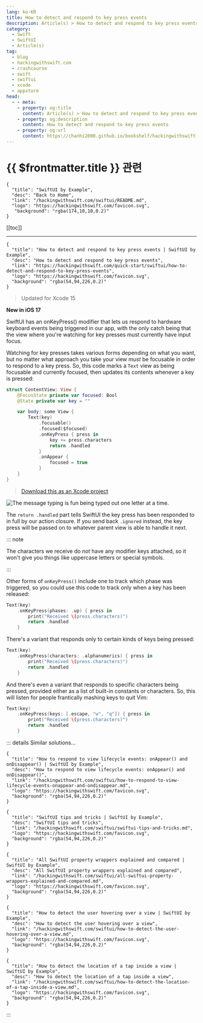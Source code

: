 ```yaml
---
lang: ko-KR
title: How to detect and respond to key press events
description: Article(s) > How to detect and respond to key press events
category:
  - Swift
  - SwiftUI
  - Article(s)
tag: 
  - blog
  - hackingwithswift.com
  - crashcourse
  - swift
  - swiftui
  - xcode
  - appstore
head:
  - - meta:
    - property: og:title
      content: Article(s) > How to detect and respond to key press events
    - property: og:description
      content: How to detect and respond to key press events
    - property: og:url
      content: https://chanhi2000.github.io/bookshelf/hackingwithswift.com/swiftui/how-to-detect-and-respond-to-key-press-events.html
---
```


# {{ $frontmatter.title }} 관련

```component VPCard
{
  "title": "SwiftUI by Example",
  "desc": "Back to Home",
  "link": "/hackingwithswift.com/swiftui/README.md",
  "logo": "https://hackingwithswift.com/favicon.svg",
   "background": "rgba(174,10,10,0.2)"
}
```

[[toc]]

---

```component VPCard
{
  "title": "How to detect and respond to key press events | SwiftUI by Example",
  "desc": "How to detect and respond to key press events",
  "link": "https://hackingwithswift.com/quick-start/swiftui/how-to-detect-and-respond-to-key-press-events",
  "logo": "https://hackingwithswift.com/favicon.svg",
  "background": "rgba(54,94,226,0.2)"
}
```

> Updated for Xcode 15

**New in iOS 17**

SwiftUI has an onKeyPress() modifier that lets us respond to hardware keyboard events being triggered in our app, with the only catch being that the view where you're watching for key presses must currently have input focus.

Watching for key presses takes various forms depending on what you want, but no matter what approach you take your view *must* be focusable in order to respond to a key press. So, this code marks a `Text` view as being focusable and currently focused, then updates its contents whenever a key is pressed:

```swift
struct ContentView: View {
    @FocusState private var focused: Bool
    @State private var key = ""

    var body: some View {
        Text(key)
            .focusable()
            .focused($focused)
            .onKeyPress { press in
                key += press.characters
                return .handled
            }
            .onAppear {
                focused = true
            }
    }
}
```

> [<FontIcon icon="fas fa-file-zipper"/>Download this as an Xcode project](https://hackingwithswift.com/files/projects/swiftui/how-to-detect-and-respond-to-key-press-events-1.zip)

![The message typing is fun being typed out one letter at a time.](https://hackingwithswift.com/img/books/quick-start/swiftui/how-to-detect-and-respond-to-key-press-events-1~dark.gif)

The `return .handled` part tells SwiftUI the key press has been responded to in full by our action closure. If you send back `.ignored` instead, the key press will be passed on to whatever parent view is able to handle it next.

::: note

The characters we receive do *not* have any modifier keys attached, so it won't give you things like uppercase letters or special symbols.

:::

Other forms of `onKeyPress()` include one to track which phase was triggered, so you could use this code to track only when a key has been released:

```swift
Text(key)
    .onKeyPress(phases: .up) { press in
        print("Received \(press.characters)")
        return .handled
    }
```

There's a variant that responds only to certain kinds of keys being pressed:

```swift
Text(key)
    .onKeyPress(characters: .alphanumerics) { press in
        print("Received \(press.characters)")
        return .handled
    }
```

And there's even a variant that responds to specific characters being pressed, provided either as a list of built-in constants or characters. So, this will listen for people frantically mashing keys to quit Vim:

```swift
Text(key)
    .onKeyPress(keys: [.escape, "w", "q"]) { press in
        print("Received \(press.characters)")
        return .handled
    }
```

::: details Similar solutions…

```component VPCard
{
  "title": "How to respond to view lifecycle events: onAppear() and onDisappear() | SwiftUI by Example",
  "desc": "How to respond to view lifecycle events: onAppear() and onDisappear()",
  "link": "/hackingwithswift.com/swiftui/how-to-respond-to-view-lifecycle-events-onappear-and-ondisappear.md",
  "logo": "https://hackingwithswift.com/favicon.svg",
  "background": "rgba(54,94,226,0.2)"
}
```

```component VPCard
{
  "title": "SwiftUI tips and tricks | SwiftUI by Example",
  "desc": "SwiftUI tips and tricks",
  "link": "/hackingwithswift.com/swiftui/swiftui-tips-and-tricks.md",
  "logo": "https://hackingwithswift.com/favicon.svg",
  "background": "rgba(54,94,226,0.2)"
}
```

```component VPCard
{
  "title": "All SwiftUI property wrappers explained and compared | SwiftUI by Example",
  "desc": "All SwiftUI property wrappers explained and compared",
  "link": "/hackingwithswift.com/swiftui/all-swiftui-property-wrappers-explained-and-compared.md",
  "logo": "https://hackingwithswift.com/favicon.svg",
  "background": "rgba(54,94,226,0.2)"
}
```

```component VPCard
{
  "title": "How to detect the user hovering over a view | SwiftUI by Example",
  "desc": "How to detect the user hovering over a view",
  "link": "/hackingwithswift.com/swiftui/how-to-detect-the-user-hovering-over-a-view.md",
  "logo": "https://hackingwithswift.com/favicon.svg",
  "background": "rgba(54,94,226,0.2)"
}
```

```component VPCard
{
  "title": "How to detect the location of a tap inside a view | SwiftUI by Example",
  "desc": "How to detect the location of a tap inside a view",
  "link": "/hackingwithswift.com/swiftui/how-to-detect-the-location-of-a-tap-inside-a-view.md",
  "logo": "https://hackingwithswift.com/favicon.svg",
  "background": "rgba(54,94,226,0.2)"
}
```

:::

